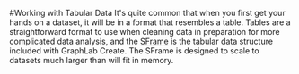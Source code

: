 #Working with Tabular Data 
It's quite common that when you first get your hands on a dataset, it will be
in a format that resembles a table.  Tables are a straightforward format to use
when cleaning data in preparation for more complicated data analysis, and the
[SFrame](https://dato.com/products/create/docs/generated/graphlab.SFrame.html)
is the tabular data structure included with GraphLab Create. The SFrame is
designed to scale to datasets much larger than will fit in memory.


